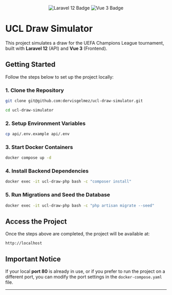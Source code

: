 <p align="center">
  <img src="https://img.shields.io/badge/Laravel-12-red" alt="Laravel 12 Badge" />
  <img src="https://img.shields.io/badge/Vue-3-green" alt="Vue 3 Badge" />
</p>

# UCL Draw Simulator

This project simulates a draw for the UEFA Champions League tournament, built with **Laravel 12** (API) and **Vue 3** (Frontend).

## Getting Started

Follow the steps below to set up the project locally:

### 1. Clone the Repository

```bash
git clone git@github.com:dervisgelmez/ucl-draw-simulator.git
```
```bash
cd ucl-draw-simulator
```

### 2. Setup Environment Variables

```bash
cp api/.env.example api/.env
```

### 3. Start Docker Containers

```bash
docker compose up -d
```

### 4. Install Backend Dependencies

```bash
docker exec -it ucl-draw-php bash -c "composer install"
```

### 5. Run Migrations and Seed the Database

```bash
docker exec -it ucl-draw-php bash -c "php artisan migrate --seed"
```

## Access the Project

Once the steps above are completed, the project will be available at:

```
http://localhost
```

## Important Notice

If your local **port 80** is already in use, or if you prefer to run the project on a different port, you can modify the port settings in the `docker-compose.yaml` file.

---
